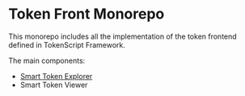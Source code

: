 # Token Front Monorepo

This monorepo includes all the implementation of the token frontend defined in TokenScript Framework.

The main components:

- [Smart Token Explorer](./apps/smart-token-explorer/)
- Smart Token Viewer
